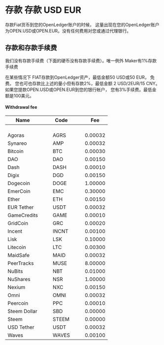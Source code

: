 # 存款 存款 USD EUR

存款Fiat货币到您的OpenLedger账户的时候， 这量出现在您的OpenLedger账户为OPEN.USD或OPEN.EUR。没有任何费用对您或通过代理银行。

## 存款和存款手续费

我们没有存款手续费（下面的硬币没有存款手续费）。唯一例外 Maker有1%存款手续费

在某些情况下 FIAT存款到OpenLedger资产，最低金额50 USD或50 EUR， 免费。 您也可也存款比上述的量小但有存款2%，最低金额 2 USD/2EUR/15 CNY。如果您提款OPEN.USD或OPEN.EUR到您的银行帐户， 您有3%手续费。最低金额是100美元。

#### Withdrawal fee

|Name |  `  `  | Code |  `  `  |Fee |
|---|---|---|---|---|
|  `  `  |  `  `  | `  ` |  `  `  | `  `  |
|Agoras	|  `  `  | AGRS |  `  `  |0.00032 |
|Synareo  |  `  `  | AMP |  `  `  |0.00032 |
|Bitcoin  |  `  `  | BTC |  `  `  |0.00030 |
|DAO |  `  `  | DAO |  `  `  |0.00150 |
|Dash |  `  `  | DASH |  `  `  |0.00010 |
|Digix |  `  `  | DGD |  `  `  |0.00150 |
|Dogecoin |  `  `  | DOGE |  `  `  |1.00000 |
|EmerCoin |  `  `  | EMC |  `  `  |0.30000 |
|Ether |  `  `  | ETH |  `  `  |0.00150 |
|EUR Tether |  `  `  | USDT |  `  `  |0.00032 |
|GameCredits |  `  `  | GAME |  `  `  |0.00010 |
|GridCoin |  `  `  | GRC |  `  `  |0.00020 |
|Incent |  `  `  | INCNT |  `  `  |0.00100 |
|Lisk |  `  `  | LSK |  `  `  |0.10000 |
|Litecoin |  `  `  | LTC |  `  `  |0.00300 |
|MaidSafe |  `  `  | MAID |  `  `  |0.00032 |
|PeerTracks |  `  `  | MUSE |  `  `  |8.00000 |
|NuBits |  `  `  | NBT |  `  `  |0.01000 |
|NuShares |  `  `  | NSR |  `  `  |1.00000 |
|Nexium |  `  `  | NXC |  `  `  |0.00150 |
|Omni |  `  `  | OMNI |  `  `  |0.00032 |
|Peercoin |  `  `  | PPC |  `  `  |0.00010 |
|Steem Dollar |  `  `  | SBD |  `  `  |0.00000 |
|Steem |  `  `  | STEEM |  `  `  |0.00000 |
|USD Tether |  `  `  | USDT |  `  `  |0.00032 |
|Waves |  `  `  | WAVES |  `  `  |0.00100 |

